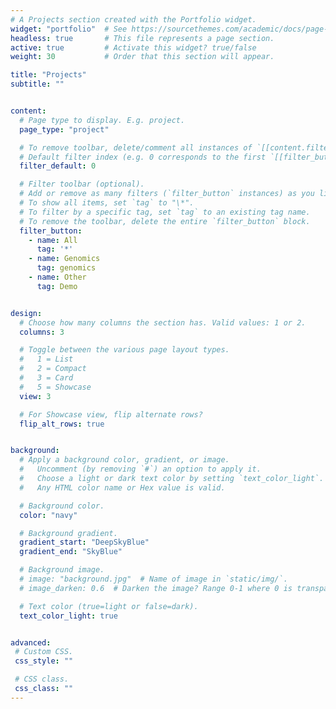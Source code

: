 ```yaml
---
# A Projects section created with the Portfolio widget.
widget: "portfolio"  # See https://sourcethemes.com/academic/docs/page-builder/
headless: true       # This file represents a page section.
active: true         # Activate this widget? true/false
weight: 30           # Order that this section will appear.

title: "Projects"
subtitle: ""


content:
  # Page type to display. E.g. project.
  page_type: "project"

  # To remove toolbar, delete/comment all instances of `[[content.filter_button]]` below.
  # Default filter index (e.g. 0 corresponds to the first `[[filter_button]]` instance below).
  filter_default: 0

  # Filter toolbar (optional).
  # Add or remove as many filters (`filter_button` instances) as you like.
  # To show all items, set `tag` to "\*".
  # To filter by a specific tag, set `tag` to an existing tag name.
  # To remove the toolbar, delete the entire `filter_button` block.
  filter_button:
    - name: All
      tag: '*'
    - name: Genomics
      tag: genomics
    - name: Other
      tag: Demo


design:
  # Choose how many columns the section has. Valid values: 1 or 2.
  columns: 3

  # Toggle between the various page layout types.
  #   1 = List
  #   2 = Compact
  #   3 = Card
  #   5 = Showcase
  view: 3

  # For Showcase view, flip alternate rows?
  flip_alt_rows: true


background:
  # Apply a background color, gradient, or image.
  #   Uncomment (by removing `#`) an option to apply it.
  #   Choose a light or dark text color by setting `text_color_light`.
  #   Any HTML color name or Hex value is valid.

  # Background color.
  color: "navy"

  # Background gradient.
  gradient_start: "DeepSkyBlue"
  gradient_end: "SkyBlue"

  # Background image.
  # image: "background.jpg"  # Name of image in `static/img/`.
  # image_darken: 0.6  # Darken the image? Range 0-1 where 0 is transparent and 1 is opaque.

  # Text color (true=light or false=dark).
  text_color_light: true  


advanced:
 # Custom CSS. 
 css_style: ""

 # CSS class.
 css_class: ""
---
```

